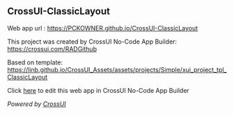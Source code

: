 ## CrossUI-ClassicLayout
Web app url : https://PCKOWNER.github.io/CrossUI-ClassicLayout

This project was created by CrossUI No-Code App Builder: https://crossui.com/RADGithub

Based on template: https://linb.github.io/CrossUI_Assets/assets/projects/Simple/xui_project_tpl_ClassicLayout

Click [here](https://crossui.com/RADGithub/#!from=github&owner=PCKOWNER&repo=CrossUI-ClassicLayout) to edit this web app in CrossUI No-Code App Builder

<i>Powered by [CrossUI](https://crossui.com)</i>
